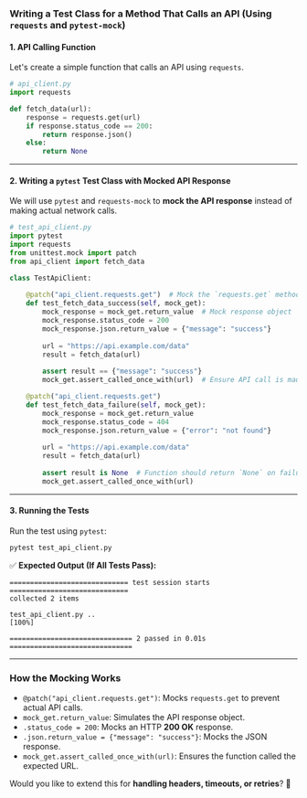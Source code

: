 ### **Writing a Test Class for a Method That Calls an API (Using `requests` and `pytest-mock`)**  

#### **1. API Calling Function**
Let's create a simple function that calls an API using `requests`.  

```python
# api_client.py
import requests

def fetch_data(url):
    response = requests.get(url)
    if response.status_code == 200:
        return response.json()
    else:
        return None
```

---

#### **2. Writing a `pytest` Test Class with Mocked API Response**  

We will use `pytest` and `requests-mock` to **mock the API response** instead of making actual network calls.

```python
# test_api_client.py
import pytest
import requests
from unittest.mock import patch
from api_client import fetch_data

class TestApiClient:
    
    @patch("api_client.requests.get")  # Mock the `requests.get` method
    def test_fetch_data_success(self, mock_get):
        mock_response = mock_get.return_value  # Mock response object
        mock_response.status_code = 200
        mock_response.json.return_value = {"message": "success"}
        
        url = "https://api.example.com/data"
        result = fetch_data(url)
        
        assert result == {"message": "success"}
        mock_get.assert_called_once_with(url)  # Ensure API call is made

    @patch("api_client.requests.get")
    def test_fetch_data_failure(self, mock_get):
        mock_response = mock_get.return_value
        mock_response.status_code = 404
        mock_response.json.return_value = {"error": "not found"}
        
        url = "https://api.example.com/data"
        result = fetch_data(url)
        
        assert result is None  # Function should return `None` on failure
        mock_get.assert_called_once_with(url)
```

---

#### **3. Running the Tests**  

Run the test using `pytest`:

```bash
pytest test_api_client.py
```

✅ **Expected Output (If All Tests Pass):**  
```
============================= test session starts =============================
collected 2 items                                                              

test_api_client.py ..                                                     [100%]

============================== 2 passed in 0.01s ==============================
```

---

### **How the Mocking Works**
- `@patch("api_client.requests.get")`: Mocks `requests.get` to prevent actual API calls.
- `mock_get.return_value`: Simulates the API response object.
- `.status_code = 200`: Mocks an HTTP **200 OK** response.
- `.json.return_value = {"message": "success"}`: Mocks the JSON response.
- `mock_get.assert_called_once_with(url)`: Ensures the function called the expected URL.

Would you like to extend this for **handling headers, timeouts, or retries**? 🚀